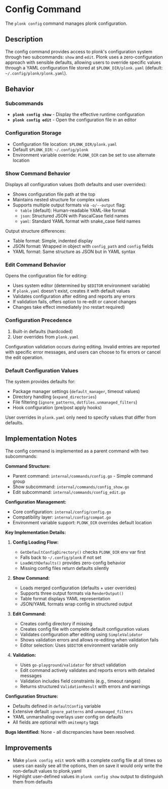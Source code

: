 # Config Command

The `plonk config` command manages plonk configuration.

## Description

The config command provides access to plonk's configuration system through two subcommands: `show` and `edit`. Plonk uses a zero-configuration approach with sensible defaults, allowing users to override specific values through a YAML configuration file stored at `$PLONK_DIR/plonk.yaml` (default: `~/.config/plonk/plonk.yaml`).

## Behavior

### Subcommands

- **`plonk config show`** - Display the effective runtime configuration
- **`plonk config edit`** - Open the configuration file in an editor

### Configuration Storage

- Configuration file location: `$PLONK_DIR/plonk.yaml`
- Default `$PLONK_DIR`: `~/.config/plonk`
- Environment variable override: `PLONK_DIR` can be set to use alternate location

### Show Command Behavior

Displays all configuration values (both defaults and user overrides):

- Shows configuration file path at the top
- Maintains nested structure for complex values
- Supports multiple output formats via `-o/--output` flag:
  - `table` (default): Human-readable YAML-like format
  - `json`: Structured JSON with PascalCase field names
  - `yaml`: Standard YAML format with snake_case field names

Output structure differences:
- Table format: Simple, indented display
- JSON format: Wrapped in object with `config_path` and `config` fields
- YAML format: Same structure as JSON but in YAML syntax

### Edit Command Behavior

Opens the configuration file for editing:

- Uses system editor (determined by `$EDITOR` environment variable)
- If `plonk.yaml` doesn't exist, creates it with default values
- Validates configuration after editing and reports any errors
- If validation fails, offers option to re-edit or cancel changes
- Changes take effect immediately (no restart required)

### Configuration Precedence

1. Built-in defaults (hardcoded)
2. User overrides from `plonk.yaml`

Configuration validation occurs during editing. Invalid entries are reported with specific error messages, and users can choose to fix errors or cancel the edit operation.

### Default Configuration Values

The system provides defaults for:
- Package manager settings (`default_manager`, timeout values)
- Directory handling (`expand_directories`)
- File filtering (`ignore_patterns`, `dotfiles.unmanaged_filters`)
- Hook configuration (pre/post apply hooks)

User overrides in `plonk.yaml` only need to specify values that differ from defaults.

## Implementation Notes

The config command is implemented as a parent command with two subcommands:

**Command Structure:**
- Parent command: `internal/commands/config.go` - Simple command group
- Show subcommand: `internal/commands/config_show.go`
- Edit subcommand: `internal/commands/config_edit.go`

**Configuration Management:**
- Core configuration: `internal/config/config.go`
- Compatibility layer: `internal/config/compat.go`
- Environment variable support: `PLONK_DIR` overrides default location

**Key Implementation Details:**

1. **Config Loading Flow:**
   - `GetDefaultConfigDirectory()` checks `PLONK_DIR` env var first
   - Falls back to `~/.config/plonk` if not set
   - `LoadWithDefaults()` provides zero-config behavior
   - Missing config files return defaults silently

2. **Show Command:**
   - Loads merged configuration (defaults + user overrides)
   - Supports three output formats via `RenderOutput()`
   - Table format displays YAML representation
   - JSON/YAML formats wrap config in structured output

3. **Edit Command:**
   - Creates config directory if missing
   - Creates config file with complete default configuration values
   - Validates configuration after editing using `SimpleValidator`
   - Shows validation errors and allows re-editing when validation fails
   - Editor selection: Uses `$EDITOR` environment variable only

4. **Validation:**
   - Uses `go-playground/validator` for struct validation
   - Edit command actively validates and reports errors with detailed messages
   - Validation includes field constraints (e.g., timeout ranges)
   - Returns structured `ValidationResult` with errors and warnings

**Configuration Structure:**
- Defaults defined in `defaultConfig` variable
- Extensive default `ignore_patterns` and `unmanaged_filters`
- YAML unmarshaling overlays user config on defaults
- All fields are optional with `omitempty` tags

**Bugs Identified:**
None - all discrepancies have been resolved.

## Improvements

- Make `plonk config edit` work with a complete config file at all times so users can easily see all the options, then on save it would only write the non-default values to plonk.yaml
- Highlight user-defined values in `plonk config show` output to distinguish them from defaults
